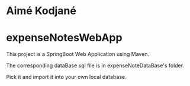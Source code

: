 # Aimé Kodjané

# expenseNotesWebApp

This project is a SpringBoot Web Application using Maven.

The corresponding dataBase sql file is in expenseNoteDataBase's folder.

Pick it and import it into your own local database. 
